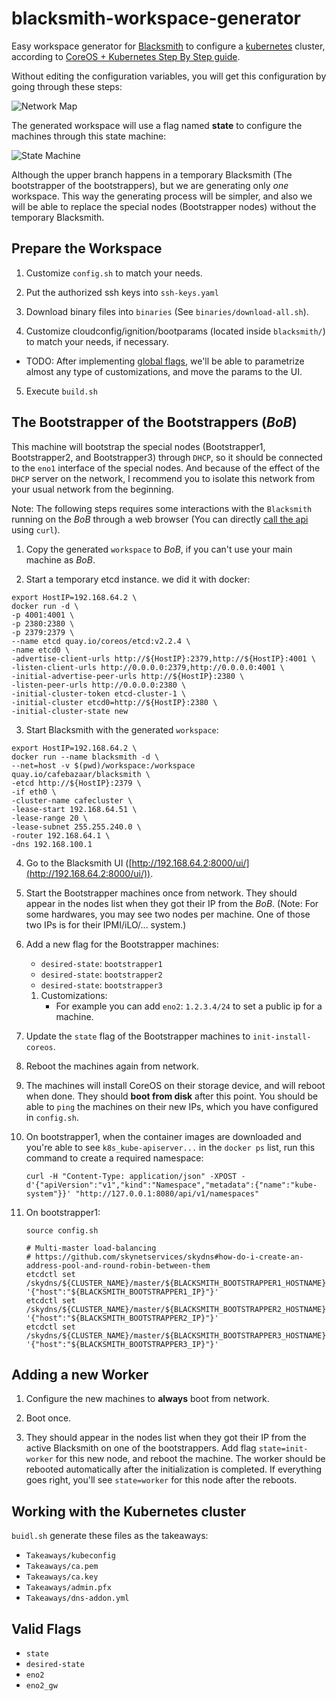 # blacksmith-workspace-generator
Easy workspace generator for [Blacksmith] to configure a [kubernetes] cluster,
according to [CoreOS + Kubernetes Step By Step guide][k8sguide].

[blacksmith]: https://github.com/cafebazaar/blacksmith
[kubernetes]: http://kubernetes.io/
[k8sguide]: https://coreos.com/kubernetes/docs/latest/getting-started.html

Without editing the configuration variables, you will get this configuration by
going through these steps:

![Network Map](https://github.com/cafebazaar/blacksmith-workspace-generator/raw/master/Doc/images/Network.png)

The generated workspace will use a flag named **state** to configure the
machines through this state machine:

![State Machine](https://github.com/cafebazaar/blacksmith-workspace-generator/raw/master/Doc/images/StateMachine.png)

Although the upper branch happens in a temporary Blacksmith (The bootstrapper of
the bootstrappers), but we are generating only *one* workspace. This way the
generating process will be simpler, and also we will be able to replace the
special nodes (Bootstrapper nodes) without the temporary Blacksmith.

## Prepare the Workspace
1. Customize `config.sh` to match your needs.

2. Put the authorized ssh keys into `ssh-keys.yaml`

3. Download binary files into `binaries` (See `binaries/download-all.sh`).

4. Customize cloudconfig/ignition/bootparams (located inside `blacksmith/`) to
match your needs, if necessary.
  * TODO: After implementing [global flags](https://github.com/cafebazaar/blacksmith/issues/32),
    we'll be able to parametrize almost any type of customizations, and move the
    params to the UI.

5. Execute `build.sh`

## The Bootstrapper of the Bootstrappers (_BoB_)
This machine will bootstrap the special nodes (Bootstrapper1, Bootstrapper2, and
Bootstrapper3) through `DHCP`, so it should be connected to the `eno1` interface
of the special nodes. And because of the effect of the `DHCP` server on the
network, I recommend you to isolate this network from your usual network from
the beginning.

Note: The following steps requires some interactions with the `Blacksmith`
running on the _BoB_ through a web browser (You can directly
[call the api](https://github.com/cafebazaar/blacksmith/blob/master/docs/API.md)
using `curl`).

1. Copy the generated `workspace` to _BoB_, if you can't use your
main machine as _BoB_.

2. Start a temporary etcd instance. we did it with docker:

  ```shell
  export HostIP=192.168.64.2 \
  docker run -d \
  -p 4001:4001 \
  -p 2380:2380 \
  -p 2379:2379 \
  --name etcd quay.io/coreos/etcd:v2.2.4 \
  -name etcd0 \
  -advertise-client-urls http://${HostIP}:2379,http://${HostIP}:4001 \
  -listen-client-urls http://0.0.0.0:2379,http://0.0.0.0:4001 \
  -initial-advertise-peer-urls http://${HostIP}:2380 \
  -listen-peer-urls http://0.0.0.0:2380 \
  -initial-cluster-token etcd-cluster-1 \
  -initial-cluster etcd0=http://${HostIP}:2380 \
  -initial-cluster-state new
  ```
3. Start Blacksmith with the generated `workspace`:

  ```shell
  export HostIP=192.168.64.2 \
  docker run --name blacksmith -d \
  --net=host -v $(pwd)/workspace:/workspace quay.io/cafebazaar/blacksmith \
  -etcd http://${HostIP}:2379 \
  -if eth0 \
  -cluster-name cafecluster \
  -lease-start 192.168.64.51 \
  -lease-range 20 \
  -lease-subnet 255.255.240.0 \
  -router 192.168.64.1 \
  -dns 192.168.100.1
  ```

4. Go to the Blacksmith UI ([http://192.168.64.2:8000/ui/](http://192.168.64.2:8000/ui/)).

5. Start the Bootstrapper machines once from network. They should appear in the
   nodes list when they got their IP from the _BoB_. (Note: For some hardwares,
   you may see two nodes per machine. One of those two IPs is for their IPMI/iLO/...
   system.)

6. Add a new flag for the Bootstrapper machines:
   * `desired-state`: `bootstrapper1`
   * `desired-state`: `bootstrapper2`
   * `desired-state`: `bootstrapper3`

   1. Customizations:
      * For example you can add `eno2`: `1.2.3.4/24` to set a public ip for a machine.

7. Update the `state` flag of the Bootstrapper machines to `init-install-coreos`.

8. Reboot the machines again from network.

9. The machines will install CoreOS on their storage device, and will reboot
   when done. They should **boot from disk** after this point. You should be
   able to `ping` the machines on their new IPs, which you have configured in
   `config.sh`.

10. On bootstrapper1, when the container images are downloaded and you're able
    to see `k8s_kube-apiserver...` in the `docker ps` list, run this command to
    create a required namespace:

    ```
    curl -H "Content-Type: application/json" -XPOST -d'{"apiVersion":"v1","kind":"Namespace","metadata":{"name":"kube-system"}}' "http://127.0.0.1:8080/api/v1/namespaces"
    ```

11. On bootstrapper1:

    ```
    source config.sh

    # Multi-master load-balancing
    # https://github.com/skynetservices/skydns#how-do-i-create-an-address-pool-and-round-robin-between-them
    etcdctl set /skydns/${CLUSTER_NAME}/master/${BLACKSMITH_BOOTSTRAPPER1_HOSTNAME} '{"host":"${BLACKSMITH_BOOTSTRAPPER1_IP}"}'
    etcdctl set /skydns/${CLUSTER_NAME}/master/${BLACKSMITH_BOOTSTRAPPER2_HOSTNAME} '{"host":"${BLACKSMITH_BOOTSTRAPPER2_IP}"}'
    etcdctl set /skydns/${CLUSTER_NAME}/master/${BLACKSMITH_BOOTSTRAPPER3_HOSTNAME} '{"host":"${BLACKSMITH_BOOTSTRAPPER3_IP}"}'
    ```


## Adding a new Worker
1. Configure the new machines to **always** boot from network.

2. Boot once.

3. They should appear in the nodes list when they got their IP from the active
Blacksmith on one of the bootstrappers. Add flag `state=init-worker` for this
new node, and reboot the machine. The worker should be rebooted automatically
after the initialization is completed. If everything goes right, you'll see
`state=worker` for this node after the reboots.

## Working with the Kubernetes cluster
`buidl.sh` generate these files as the takeaways:

* `Takeaways/kubeconfig`
* `Takeaways/ca.pem`
* `Takeaways/ca.key`
* `Takeaways/admin.pfx`
* `Takeaways/dns-addon.yml`


## Valid Flags
* `state`
* `desired-state`
* `eno2`
* `eno2_gw`
